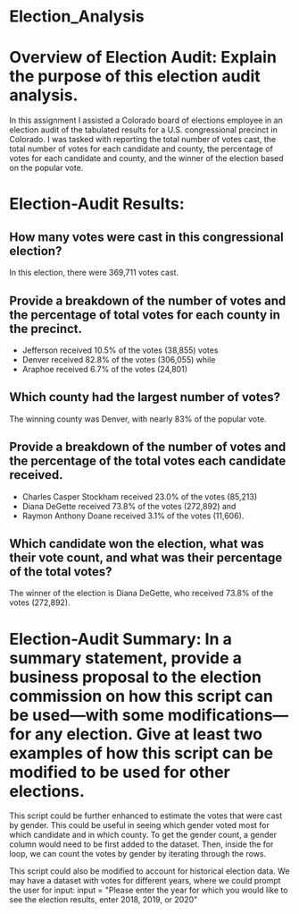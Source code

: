 # Election_Analysis

# Overview of Election Audit: Explain the purpose of this election audit analysis.
In this assignment I assisted a Colorado board of elections employee in an election audit of the tabulated results for a U.S. congressional precinct in Colorado. I was tasked with reporting the total number of votes cast, the total number of votes for each candidate and county, the percentage of votes for each candidate and county, and the winner of the election based on the popular vote.

# Election-Audit Results: 

## How many votes were cast in this congressional election?
In this election, there were 369,711 votes cast.

## Provide a breakdown of the number of votes and the percentage of total votes for each county in the precinct.
* Jefferson received 10.5% of the votes (38,855) votes 
* Denver received 82.8% of the votes (306,055) while 
* Araphoe received 6.7% of the votes (24,801)

## Which county had the largest number of votes?
The winning county was Denver, with nearly 83% of the popular vote.

## Provide a breakdown of the number of votes and the percentage of the total votes each candidate received.
* Charles Casper Stockham received 23.0% of the votes (85,213) 
* Diana DeGette received 73.8% of the votes (272,892) and 
* Raymon Anthony Doane received 3.1% of the votes (11,606).

## Which candidate won the election, what was their vote count, and what was their percentage of the total votes?
The winner of the election is Diana DeGette, who received 73.8% of the votes (272,892).

# Election-Audit Summary: In a summary statement, provide a business proposal to the election commission on how this script can be used—with some modifications—for any election. Give at least two examples of how this script can be modified to be used for other elections.
This script could be further enhanced to estimate the votes that were cast by gender. This could be useful in seeing which gender voted most for which candidate and in which county. To get the gender count, a gender column would need to be first added to the dataset. Then, inside the for loop, we can count the votes by gender by iterating through the rows.   

This script could also be modified to account for historical election data. We may have a dataset with votes for different years, where we could prompt the user for input: input = "Please enter the year for which you would like to see the election results, enter 2018, 2019, or 2020" 


